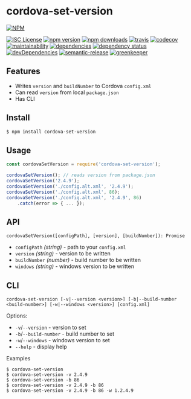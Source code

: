 # cordova-set-version

[![NPM](https://nodei.co/npm/cordova-set-version.png?downloads=true&stars=true)](https://nodei.co/npm/cordova-set-version/)

[![ISC License](https://img.shields.io/npm/l/cordova-set-version.svg?style=flat-square)](http://opensource.org/licenses/ISC)
[![npm version](https://img.shields.io/npm/v/cordova-set-version.svg?style=flat-square)](http://npm.im/cordova-set-version)
[![npm downloads](https://img.shields.io/npm/dt/cordova-set-version.svg?style=flat-square)](http://npm-stat.com/charts.html?package=cordova-set-version&from=2017-02-08)
[![travis](https://img.shields.io/travis/gligoran/cordova-set-version.svg?style=flat-square)](https://travis-ci.org/gligoran/cordova-set-version)
[![codecov](https://img.shields.io/codecov/c/github/gligoran/cordova-set-version.svg?style=flat-square)](https://codecov.io/gh/gligoran/cordova-set-version)
[![maintainability](https://api.codeclimate.com/v1/badges/759c8b7f355f06f867a0/maintainability)](https://codeclimate.com/github/gligoran/cordova-set-version/maintainability)
[![dependencies](https://img.shields.io/david/gligoran/cordova-set-version.svg?style=flat-square)](https://david-dm.org/gligoran/cordova-set-version)
[![dependency status](https://tidelift.com/badges/github/gligoran/cordova-set-version)](https://tidelift.com/repo/github/gligoran/cordova-set-version)
[![devDependencies](https://img.shields.io/david/dev/gligoran/cordova-set-version.svg?style=flat-square)](https://david-dm.org/gligoran/cordova-set-version?type=dev)
[![semantic-release](https://img.shields.io/badge/%20%20%F0%9F%93%A6%F0%9F%9A%80-semantic--release-e10079.svg?style=flat-square)](https://github.com/semantic-release/semantic-release)
[![greenkeeper](https://badges.greenkeeper.io/gligoran/cordova-set-version.svg)](https://greenkeeper.io/)

## Features

- Writes `version` and `buildNumber` to Cordova `config.xml`
- Can read `version` from local `package.json`
- Has CLI

## Install

```sh
$ npm install cordova-set-version
```

## Usage

```js
const cordovaSetVersion = require('cordova-set-version');

cordovaSetVersion(); // reads version from package.json
cordovaSetVersion('2.4.9');
cordovaSetVersion('./config.alt.xml', '2.4.9');
cordovaSetVersion('./config.alt.xml', 86);
cordovaSetVersion('./config.alt.xml', '2.4.9', 86)
    .catch(error => { ... });
```

## API

`cordovaSetVersion([configPath], [version], [buildNumber]): Promise`

- `configPath` *(string)* - path to your `config.xml`
- `version` *(string)* - version to be written
- `buildNumber` *(number)* - build number to be written
- `windows` *(string)* - windows version to be written

## CLI

`cordova-set-version [-v|--version <version>]
                     [-b|--build-number <build-number>]
                     [-w|--windows <version>]
                     [config.xml]`

Options:

- `-v`/`--version` - version to set
- `-b`/`--build-number` - build number to set
- `-w`/`--windows` - windows version to set
- `--help` - display help

Examples

```
$ cordova-set-version
$ cordova-set-version -v 2.4.9
$ cordova-set-version -b 86
$ cordova-set-version -v 2.4.9 -b 86
$ cordova-set-version -v 2.4.9 -b 86 -w 1.2.4.9
```
